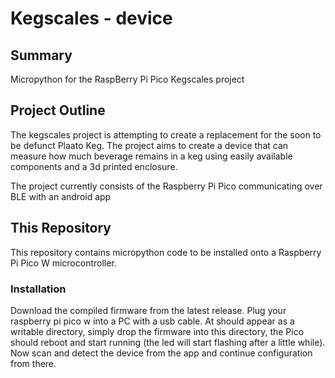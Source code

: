 # Kegscales - device

## Summary

Micropython for the RaspBerry Pi Pico Kegscales project

## Project Outline
The kegscales project is attempting to create a replacement for the soon to be defunct Plaato Keg.
The project aims to create a device that can measure how much beverage remains in a keg using easily 
available components and a 3d printed enclosure.

The project currently consists of the Raspberry Pi Pico communicating over BLE with an android app

## This Repository
This repository contains micropython code to be installed onto a Raspberry Pi Pico W microcontroller.

### Installation
Download the compiled firmware from the latest release.  Plug your raspberry pi pico w into a PC with a usb cable.  At should appear as a writable directory, simply drop the firmware into this directory, the Pico should reboot and start running (the led will start flashing after a little while).  Now scan and detect the device from the app and continue configuration from there.
